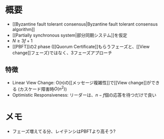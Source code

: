 # 概要
- [[Byzantine fault tolerant consensus|Byzantine fault tolerant consensus algorithm]]
- [[Partially synchronous system|部分同期システム]]を仮定
- $N \ge 3f + 1$
- [[PBFT]]の2 phase ([[Quorum Certificate]]もらうフェーズと、[[View change]]フェーズ)ではなく、3フェーズアプローチ
## 特徴
- Linear View Change: O(n)の[[メッセージ複雑性]]で[[View change]]ができる (カスケード障害時$O(n^2)$)
- Optimistic Responsiveness: リーダーは、$n - f$個の応答を待つだけで良い

# メモ
 - フェーズ増えてる分、レイテンシはPBFTより高そう?